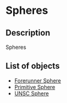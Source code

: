 # Spheres

## Description

Spheres

## List of objects

* [Forerunner Sphere](forerunner-sphere.md)
* [Primitive Sphere](primitive-sphere.md)
* [UNSC Sphere](unsc-sphere.md)
